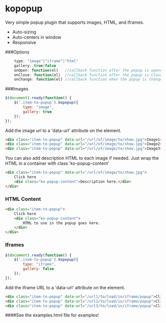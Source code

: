 # kopopup
Very simple popup plugin that supports images, HTML, and iframes.
- Auto-sizing
- Auto-centers in window
- Responsive

###Options

```javascript
    type: "image"|"iframe"|"html"
    gallery: true|false
    onOpen: function(el)   //callback function after the popup is opened (el = element opened)
    onClose: function(el)  //callback function after the popup is closed (el = element closed)
    onChange: function(el) //callback function when the popup is changed (next/prev) (el = element changed to)
```

###Images

```javascript
$(document).ready(function() {
    $('.item-to-popup').kopopup({
        type: "image",
        gallery: true
    });
});
```

Add the image url to a 'data-url' attribute on the element.
```html
<div class="item-to-popup" data-url="/url/of/image/to/show.jpg">Image1</div>
<div class="item-to-popup" data-url="/url/of/image/to/show.jpg">Image2</div>
<div class="item-to-popup" data-url="/url/of/image/to/show.jpg">Image3</div>
```

You can also add description HTML to each image if needed. Just wrap the HTML in a container with class 'ko-popup-content'
```html
<div class="item-to-popup" data-url="/url/of/image/to/show.jpg">
    Click here
    <div class="ko-popup-content">Description here.</div>
</div>
```

### HTML Content
```html
<div class="item-to-popup">
    Click here
    <div class="ko-popup-content">
        HTML to use in the popup goes here.
    </div>
</div>
```

### Iframes

```javascript
$(document).ready(function() {
    $('.item-to-popup').kopopup({
        type: "iframe",
        gallery: false
    });
});
```

Add the iframe URL to a 'data-url' attribute on the element.
```html
<div class="item-to-popup" data-url="/url1/to/load/in/iframe/popup">Click here</div>
<div class="item-to-popup" data-url="/url2/to/load/in/iframe/popup">Click here</div>
<div class="item-to-popup" data-url="/url3/to/load/in/iframe/popup">Click here</div>
```

####See the examples.html file for examples!
